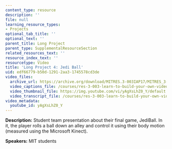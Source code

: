 ```yaml
---
content_type: resource
description: ''
file: null
learning_resource_types:
- Projects
optional_tab_title: ''
optional_text: ''
parent_title: Long Project
parent_type: SupplementalResourceSection
related_resources_text: ''
resource_index_text: ''
resourcetype: Video
title: 'Long Project 4: Jedi Ball'
uid: edf66779-b50d-1291-2aa3-1745578cd3de
video_files:
  archive_url: https://archive.org/download/MITRES.3-003IAP17/MITRES_3-003IAP17_Long_Project_04_300k.mp4
  video_captions_file: /courses/res-3-003-learn-to-build-your-own-videogame-with-the-unity-game-engine-and-microsoft-kinect-january-iap-2017/983bd96129005714a35aad048dfa0b37_yAgXsLhZ0_Y.vtt
  video_thumbnail_file: https://img.youtube.com/vi/yAgXsLhZ0_Y/default.jpg
  video_transcript_file: /courses/res-3-003-learn-to-build-your-own-videogame-with-the-unity-game-engine-and-microsoft-kinect-january-iap-2017/03e7f110ed039f421e0ce432f211cff1_yAgXsLhZ0_Y.pdf
video_metadata:
  youtube_id: yAgXsLhZ0_Y
---
```


**Description:** Student team presentation about their final game, JediBall. In it, the player rolls a ball down an alley and control it using their body motion (measured using the Microsoft Kinect).

**Speakers:** MIT students